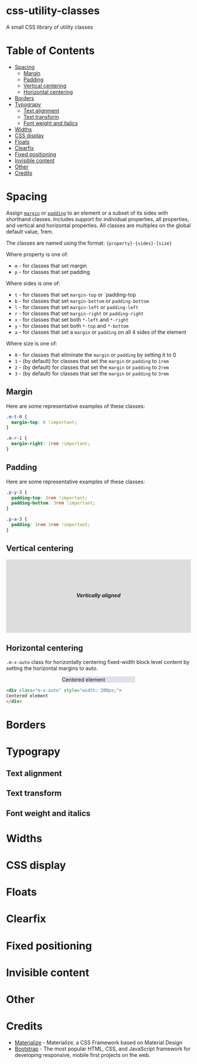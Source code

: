 # css-utility-classes
A small CSS library of utility classes

Table of Contents
=================

* [Spacing](#spacing)
    * [Margin](#margin)
    * [Padding](#padding)
    * [Vertical centering](#vertical-centering)
    * [Horizontal centering](#horizontal-centering)
* [Borders](#borders)
* [Typograpy](#typograpy)
    * [Text alignment](#text-alignment)
    * [Text transform](#text-transform)
    * [Font weight and italics](#font-weight-and-italics)
* [Widths](#widths)
* [CSS display](#css-display)
* [Floats](#floats)
* [Clearfix](#clearfix)
* [Fixed positioning](#fixed-positioning)
* [Invisible content](#invisible-content)
* [Other](#other)
* [Credits](#credits)

Spacing
============
Assign [`margin`](#) or [`padding`](#) to an element or a subset of its sides with shorthand classes. Includes support for individual properties, all properties, and vertical and horizontal properties. All classes are multiples on the global default value, 1rem.

The classes are named using the format: `{property}-{sides}-{size}`

Where property is one of:

* `m` - for classes that set margin
* `p` - for classes that set padding

Where sides is one of:

* `t` - for classes that set `margin-top` or `padding-top
* `b` - for classes that set `margin-bottom` or `padding-bottom`
* `l` - for classes that set `margin-left` or `padding-left`
* `r` - for classes that set `margin-right` or `padding-right`
* `x` - for classes that set both `*-left` and `*-right`
* `y` - for classes that set both `*-top` and `*-bottom`
* `a` - for classes that set a `margin` or `padding` on all 4 sides of the element

Where size is one of:

* `0` - for classes that eliminate the `margin` or `padding` by setting it to 0
* `1` - (by default) for classes that set the `margin` or `padding` to `1rem`
* `2` - (by default) for classes that set the `margin` or `padding` to `2rem`
* `3` - (by default) for classes that set the `margin` or `padding` to `3rem`

Margin
--------------------
Here are some representative examples of these classes:

```css
.m-t-0 {
  margin-top: 0 !important;
}

.m-r-1 {
  margin-right: 1rem !important;
}
```

Padding
--------------------
Here are some representative examples of these classes:

```css
.p-y-3 {
  padding-top: 3rem !important;
  padding-bottom: 3rem !important;
}

.p-a-3 {
  padding: 3rem 3rem !important;
}
```

Vertical centering
--------------------
<div class="valign-wrapper" style="display: -webkit-flex; display: -ms-flexbox; display: flex; -webkit-align-items: center; -ms-flex-align: center; align-items: center;  height: 200px; background-color: rgb(221, 221, 221);">
<h5 class="valign center" style="width: 100%; text-align: center;">Vertically aligned</h5></div>

Horizontal centering
--------------------
`.m-x-auto` class for horizontally centering fixed-width block level content by setting the horizontal margins to auto.

<div style="width: 200px; background-color: rgba(86,61,124,.15); margin-right: auto!important; margin-left: auto!important;">Centered element</div>

```html
<div class="m-x-auto" style="width: 200px;">
Centered element
</div>
```

Borders
============

Typograpy
============

Text alignment
--------------------

Text transform
--------------------

Font weight and italics
--------------------

Widths
============

CSS display
============

Floats
============

Clearfix
============

Fixed positioning
============

Invisible content
============

Other
============

Credits
============
* [Materialize](https://github.com/Dogfalo/materialize) - Materialize, a CSS Framework based on Material Design
* [Bootstrap](https://github.com/twbs/bootstrap) - The most popular HTML, CSS, and JavaScript framework for developing responsive,
mobile first projects on the web.